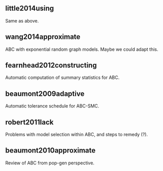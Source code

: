 ## little2014using

Same as above.

## wang2014approximate

ABC with exponential random graph models. Maybe we could adapt this.

## fearnhead2012constructing

Automatic computation of summary statistics for ABC.

## beaumont2009adaptive

Automatic tolerance schedule for ABC-SMC.

## robert2011lack

Problems with model selection within ABC, and steps to remedy (?).

## beaumont2010approximate

Review of ABC from pop-gen perspective.
